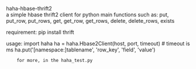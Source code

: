 haha-hbase-thrift2      
    a simple hbase thrift2 client for python
        main functions such as: put, put_row, put_rows, get, get_row, get_rows, delete, delete_rows, exists 
        
   requirement:
        pip install thrift
        
   usage:
        import haha
        ha = haha.Hbase2Client(host, port, timeout) # timeout is ms
        ha.put('[namespace:]tablename', 'row_key', 'field', 'value')
        
        for more, in the haha_test.py
